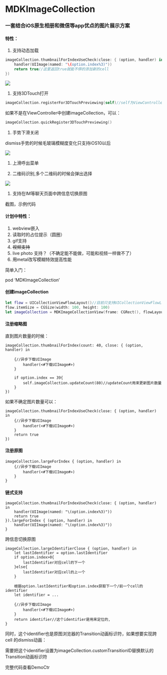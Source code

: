 # MDKImageCollection

### 一套结合iOS原生相册和微信等app优点的图片展示方案



#### 特性：

1. 支持动态加载

```swift
imageCollection.thumbnailForIndexUseCheck(close: { (option, handler) in
	handler(UIImage(named: "\(option.index%3)"))
	return true//这里返回true就能不停的添加新的cell
})
```

![](https://github.com/miku1958/MDKImageCollection/raw/master/photo/1.gif)

1. 支持3DTouch打开

```swift
imageCollection.registerFor3DTouchPreviewing(self)//self为ViewController
```

如果不是在ViewController中创建imageCollection，可以：

```swift
imageCollection.quickRegister3DTouchPreviewing()
```

1. 手势下滑关闭

dismiss手势的时候毛玻璃模糊度变化只支持iOS10以后

![](https://github.com/miku1958/MDKImageCollection/raw/master/photo/2.gif)

1. 上滑呼出菜单

1. 二维码识别,多个二维码的时候会弹出选择

![](https://github.com/miku1958/MDKImageCollection/raw/master/photo/3.gif)



1. 支持在IM等聊天页面中跨信息切换原图

截图，示例代码



#### 计划中特性：

1. webview嵌入
2. 读取时的占位提示（圆圈）
3. gif支持
4. ~~视频支持~~
5. live photo 支持？（不确定能不能做，可能和视频一样做不了）
6. 用metal改写模糊特效提高性能





简单入门：

pod ‘MDKImageCollection’



#### 创建imageCollection

```swift
let flow = UICollectionViewFlowLayout()//目前只支持UICollectionViewFlowLayout，后续会修改
flow.itemSize = CGSize(width: 100, height: 100)
let imageCollection = MDKImageCollectionView(frame: CGRect(), flowLayout: flow)
```



#### 注册缩略图

直到图片数量的时候：

```
imageCollection.thumbnailForIndex(count: 40, close: { (option, handler) in

	{//异步下载UIImage
		handler(<#下载UIImage#>)
    }

    if option.index == 39{
        self.imageCollection.updateCount(80)//updateCount用来更新图片数量
    }
})

```

如果不确定图片数量可以：

```
imageCollection.thumbnailForIndexUseCheck(close: { (option, handler) in
    {//异步下载UIImage
        handler(<#下载UIImage#>)
    }
    return true
})
```



#### 注册原图

```
imageCollection.largeForIndex { (option, handler) in
    {//异步下载UIImage
        handler(<#下载UIImage#>)
    }
}
```



#### 链式支持

```
imageCollection.thumbnailForIndexUseCheck(close: { (option, handler) in
    handler(UIImage(named: "\(option.index%3)"))
    return true
}).largeForIndex { (option, handler) in
    handler(UIImage(named: "\(option.index%3)"))
}
```





跨信息切换原图

```
imageCollection.largeIdentifierClose { (option, handler) in
	let lastIdentifier = option.lastIdentifier
	if option.index>0{
        lastIdentifier对应cell的下一个
	}else{
		lastIdentifier对应cell的上一个
	}
	
	根据option.lastIdentifier和option.index获取下一个/前一个cell的identifier
	let identifier = ...
	
    {//异步下载UIImage
        handler(<#下载UIImage#>)
    }
    return identifier//这个identifier是用来定位的,
}
```

同时，这个identifier也是原图浏览器的Transition动画标识符，如果想要实现跨cell 的dismiss动画：



需要把这个identifier设置为imageCollection.customTransitionID替换默认的Transition动画标识符

完整代码查看DemoCtr
